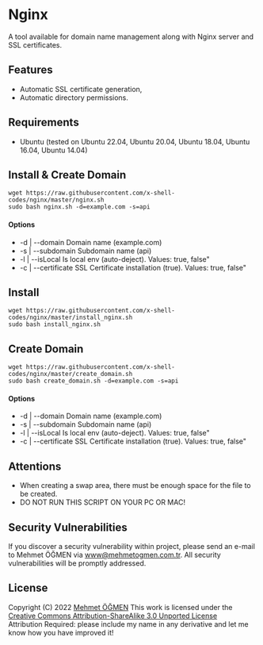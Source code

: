 # Nginx

A tool available for domain name management along with Nginx server and SSL certificates.

## Features

* Automatic SSL certificate generation,
* Automatic directory permissions.

## Requirements

* Ubuntu (tested on Ubuntu 22.04, Ubuntu 20.04, Ubuntu 18.04, Ubuntu 16.04, Ubuntu 14.04)

## Install & Create Domain

```
wget https://raw.githubusercontent.com/x-shell-codes/nginx/master/nginx.sh
sudo bash nginx.sh -d=example.com -s=api
```

#### Options

- -d | --domain Domain name (example.com)
- -s | --subdomain Subdomain name (api)
- -l | --isLocal Is local env (auto-deject). Values: true, false"
- -c | --certificate SSL Certificate installation (true). Values: true, false"

## Install

```
wget https://raw.githubusercontent.com/x-shell-codes/nginx/master/install_nginx.sh
sudo bash install_nginx.sh
```

## Create Domain

```
wget https://raw.githubusercontent.com/x-shell-codes/nginx/master/create_domain.sh
sudo bash create_domain.sh -d=example.com -s=api
```

#### Options

- -d | --domain Domain name (example.com)
- -s | --subdomain Subdomain name (api)
- -l | --isLocal Is local env (auto-deject). Values: true, false"
- -c | --certificate SSL Certificate installation (true). Values: true, false"

## Attentions

* When creating a swap area, there must be enough space for the file to be created.
* DO NOT RUN THIS SCRIPT ON YOUR PC OR MAC!

## Security Vulnerabilities

If you discover a security vulnerability within project, please send an e-mail to Mehmet ÖĞMEN
via [www@mehmetogmen.com.tr](mailto:www@mehmetogmen.com.tr). All security vulnerabilities will be promptly addressed.

## License

Copyright (C) 2022 [Mehmet ÖĞMEN](https://github.com/X-Adam)
This work is licensed under
the [Creative Commons Attribution-ShareAlike 3.0 Unported License](http://creativecommons.org/licenses/by-sa/3.0/)  
Attribution Required: please include my name in any derivative and let me know how you have improved it!
